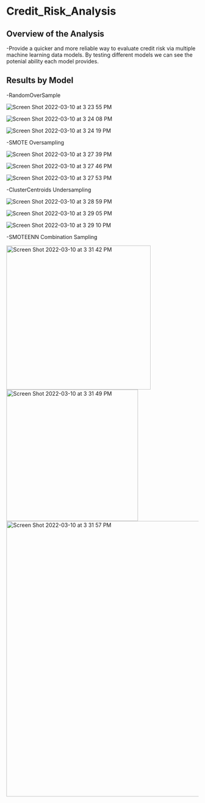 # Credit_Risk_Analysis

## Overview of the Analysis
-Provide a quicker and more reliable way to evaluate credit risk via multiple machine learning data models. By testing different models we can see the potenial ability each model provides.


## Results by Model

-RandomOverSample

![Screen Shot 2022-03-10 at 3 23 55 PM](https://user-images.githubusercontent.com/91859720/157748681-b2de63a6-0374-40c3-aaf1-e16b7fc59ba9.png)


![Screen Shot 2022-03-10 at 3 24 08 PM](https://user-images.githubusercontent.com/91859720/157748694-699a282f-bdf7-42d9-bfb2-badb03e25b98.png)


![Screen Shot 2022-03-10 at 3 24 19 PM](https://user-images.githubusercontent.com/91859720/157748704-1d578bff-ba60-44e2-99a8-93b2cf13115d.png)



-SMOTE Oversampling

![Screen Shot 2022-03-10 at 3 27 39 PM](https://user-images.githubusercontent.com/91859720/157748974-d77bf21d-3754-46ed-83c2-c53c4ac38336.png)


![Screen Shot 2022-03-10 at 3 27 46 PM](https://user-images.githubusercontent.com/91859720/157748992-9207fdee-a1f1-4b8f-bc11-124332d85f44.png)


![Screen Shot 2022-03-10 at 3 27 53 PM](https://user-images.githubusercontent.com/91859720/157749002-3a0745d4-f797-415e-a03c-d71328b9dc17.png)



-ClusterCentroids Undersampling

![Screen Shot 2022-03-10 at 3 28 59 PM](https://user-images.githubusercontent.com/91859720/157749212-c6c4b344-1811-432c-b3dc-d8cbdc3c18b3.png)


![Screen Shot 2022-03-10 at 3 29 05 PM](https://user-images.githubusercontent.com/91859720/157749238-0530bb7c-4b4b-4587-b15b-f12cd4027938.png)


![Screen Shot 2022-03-10 at 3 29 10 PM](https://user-images.githubusercontent.com/91859720/157749266-bebba19b-0228-4b24-b48f-ff48b1679000.png)




-SMOTEENN Combination Sampling

<img width="378" alt="Screen Shot 2022-03-10 at 3 31 42 PM" src="https://user-images.githubusercontent.com/91859720/157749637-4cdbf024-ce8d-495e-a2f8-5b5a2659e3b6.png">


<img width="345" alt="Screen Shot 2022-03-10 at 3 31 49 PM" src="https://user-images.githubusercontent.com/91859720/157749655-40d556fa-02f7-4405-b02b-eaae3cde5c4e.png">

<img width="723" alt="Screen Shot 2022-03-10 at 3 31 57 PM" src="https://user-images.githubusercontent.com/91859720/157749669-d6d69be9-465b-4e00-8538-b26026f9765a.png">



